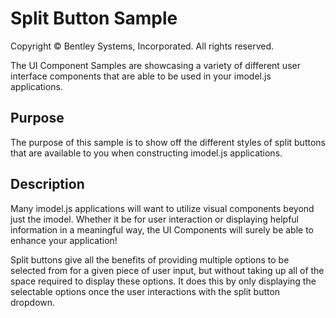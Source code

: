 # Split Button Sample

Copyright © Bentley Systems, Incorporated. All rights reserved.

The UI Component Samples are showcasing a variety of different user interface components that are able to be used in your imodel.js applications.

## Purpose

The purpose of this sample is to show off the different styles of split buttons that are available to you when constructing imodel.js applications.

## Description

Many imodel.js applications will want to utilize visual components beyond just the imodel. Whether it be for user interaction or displaying helpful information in a meaningful way, the UI Components will surely be able to enhance your application!

Split buttons give all the benefits of providing multiple options to be selected from for a given piece of user input, but without taking up all of the space required to display these options. It does this by only displaying the selectable options once the user interactions with the split button dropdown.
